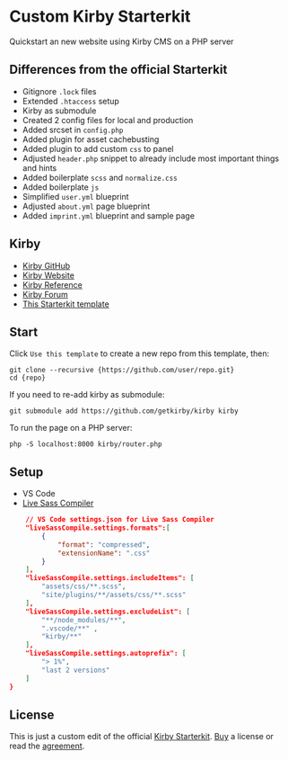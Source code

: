 # Custom Kirby Starterkit
Quickstart an new website using Kirby CMS on a PHP server

## Differences from the official Starterkit
- Gitignore `.lock` files
- Extended `.htaccess` setup
- Kirby as submodule
- Created 2 config files for local and production
- Added srcset in `config.php`
- Added plugin for asset cachebusting
- Added plugin to add custom `css` to panel
- Adjusted `header.php` snippet to already include most important things and hints
- Added boilerplate `scss` and `normalize.css`
- Added boilerplate `js`
- Simplified `user.yml` blueprint
- Adjusted `about.yml` page blueprint
- Added `imprint.yml` blueprint and sample page

## Kirby
- [Kirby GitHub](https://github.com/getkirby)
- [Kirby Website](https://getkirby.com)
- [Kirby Reference](http://getkirby.com/docs/reference)
- [Kirby Forum](https://forum.getkirby.com)
- [This Starterkit template](https://github.com/moritzebeling/kirby-starterkit)

## Start
Click `Use this template` to create a new repo from this template, then:
```
git clone --recursive {https://github.com/user/repo.git}
cd {repo}
```
If you need to re-add kirby as submodule:
```
git submodule add https://github.com/getkirby/kirby kirby
```
To run the page on a PHP server:
```
php -S localhost:8000 kirby/router.php
```

## Setup
- VS Code
- [Live Sass Compiler](https://marketplace.visualstudio.com/items?itemName=ritwickdey.live-sass)
```json
    // VS Code settings.json for Live Sass Compiler
    "liveSassCompile.settings.formats":[
        {
            "format": "compressed",
            "extensionName": ".css"
        }
    ],
    "liveSassCompile.settings.includeItems": [
        "assets/css/**.scss",
        "site/plugins/**/assets/css/**.scss"
    ],
    "liveSassCompile.settings.excludeList": [ 
        "**/node_modules/**",
        ".vscode/**" ,
        "kirby/**"
    ],
    "liveSassCompile.settings.autoprefix": [
        "> 1%",
        "last 2 versions"
    ]
}
```

## License
This is just a custom edit of the official [Kirby Starterkit](https://github.com/getkirby/starterkit). [Buy](https://getkirby.com/buy) a license or read the [agreement](https://getkirby.com/license).